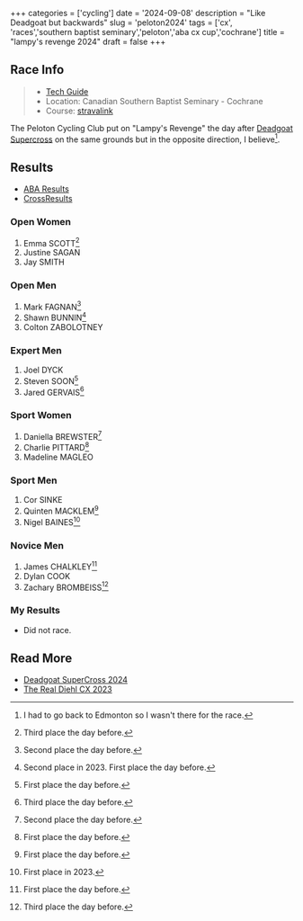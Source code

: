 +++
categories = ['cycling']
date = '2024-09-08'
description = "Like Deadgoat but backwards"
slug = 'peloton2024'
tags = ['cx', 'races','southern baptist seminary','peloton','aba cx cup','cochrane']
title = "lampy's revenge 2024"
draft = false
+++

## Race Info

> * [Tech Guide](https://docs.google.com/document/d/1MJQTTbGPNvECuu5OOnkIr5maWq72t0yckqd9sq8jd9c/edit)
> * Location: Canadian Southern Baptist Seminary - Cochrane
> * Course: [stravalink](http://www.strava.com/segments/37752250)

The Peloton Cycling Club put on "Lampy's Revenge" the day after [Deadgoat Supercross](../deadgoat2024/) on the same grounds but in the opposite direction, I believe[^1].

[^1]: I had to go back to Edmonton so I wasn't there for the race.

## Results

* [ABA Results](https://www.albertabicycle.ab.ca/uploads/files/2024%20Documents/2024%20Race%20Results/Peloton%20CX%202024%20final%20-%20Lampys%20Revenge%20%282%29.pdf)
* [CrossResults](https://www.crossresults.com/race/12351)

### Open Women

1. Emma SCOTT[^8]
2. Justine SAGAN
3. Jay SMITH

[^8]: Third place the day before.
### Open Men

1. Mark FAGNAN[^6]
2. Shawn BUNNIN[^7]
3. Colton ZABOLOTNEY

[^6]: Second place the day before.
[^7]: Second place in 2023. First place the day before.
### Expert Men

1. Joel DYCK
2. Steven SOON[^2]
3. Jared GERVAIS[^3]

[^2]: First place the day before.
[^3]: Third place the day before.
### Sport Women

1. Daniella BREWSTER[^11]
2. Charlie PITTARD[^12]
3. Madeline MAGLEO

[^11]: Second place the day before.
[^12]: First place the day before.
### Sport Men

1. Cor SINKE
2. Quinten MACKLEM[^9]
3. Nigel BAINES[^10]

[^9]: First place the day before.
[^10]: First place in 2023.
### Novice Men

1. James CHALKLEY[^4]
2. Dylan COOK
3. Zachary BROMBEISS[^5]

[^4]: First place the day before.
[^5]: Third place the day before.

### My Results

* Did not race. 

## Read More

* [Deadgoat SuperCross 2024](../deadgoat2024/)
* [The Real Diehl CX 2023](../peloton2023/)

